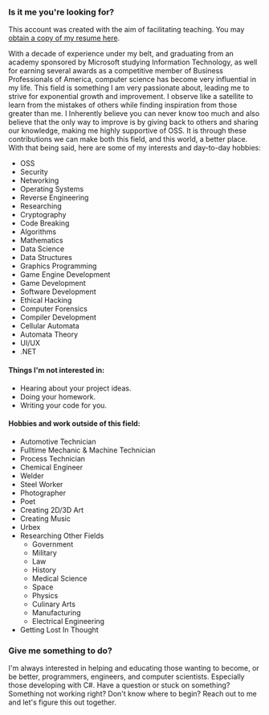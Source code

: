 ### Is it me you're looking for?

This account was created with the aim of facilitating teaching. You may [obtain a copy of my resume here](https://github.com/BL1NDX3N0N/BL1NDX3N0N/blob/main/resume.pdf).

With a decade of experience under my belt, and graduating from an academy sponsored by Microsoft studying Information Technology, as well for earning several awards as a competitive member of Business Professionals of America, computer science has become very influential in my life. This field is something I am very passionate about, leading me to strive for exponential growth and improvement. I observe like a satellite to learn from the mistakes of others while finding inspiration from those greater than me. I Inherently believe you can never know too much and also believe that the only way to improve is by giving back to others and sharing our knowledge, making me highly supportive of OSS. It is through these contributions we can make both this field, and this world, a better place. With that being said, here are some of my interests and day-to-day hobbies:

- OSS
- Security
- Networking
- Operating Systems
- Reverse Engineering
- Researching
- Cryptography
- Code Breaking
- Algorithms
- Mathematics
- Data Science
- Data Structures
- Graphics Programming
- Game Engine Development
- Game Development
- Software Development
- Ethical Hacking
- Computer Forensics
- Compiler Development
- Cellular Automata
- Automata Theory
- UI/UX
- .NET

#### Things I'm not interested in:

- Hearing about your project ideas.
- Doing your homework.
- Writing your code for you.

#### Hobbies and work outside of this field:

- Automotive Technician
- Fulltime Mechanic & Machine Technician
- Process Technician
- Chemical Engineer
- Welder
- Steel Worker
- Photographer
- Poet
- Creating 2D/3D Art
- Creating Music
- Urbex
- Researching Other Fields
    - Government
    - Military
    - Law
    - History
    - Medical Science
    - Space
    - Physics
    - Culinary Arts
    - Manufacturing
    - Electrical Engineering
- Getting Lost In Thought

### Give me something to do?

I'm always interested in helping and educating those wanting to become, or be better, programmers, engineers, and computer scientists. Especially those developing with C#. Have a question or stuck on something? Something not working right? Don't know where to begin? Reach out to me and let's figure this out together.
